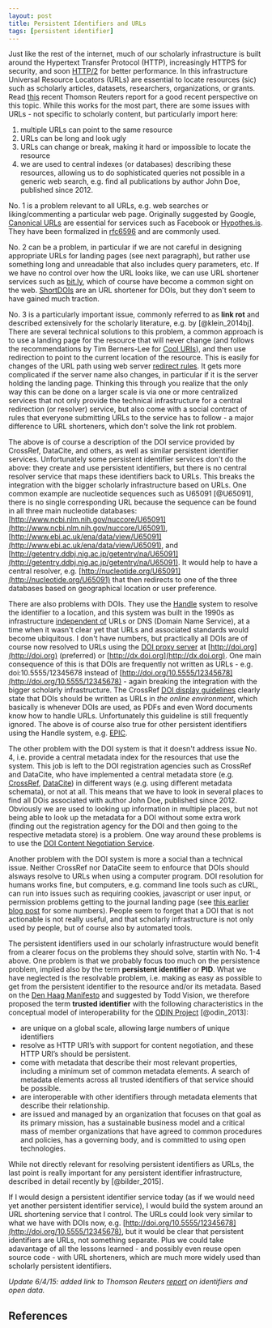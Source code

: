```yaml
---
layout: post
title: Persistent Identifiers and URLs
tags: [persistent identifier]
---
```


Just like the rest of the internet, much of our scholarly infrastructure is built around the Hypertext Transfer Protocol (HTTP), increasingly HTTPS for security, and soon [HTTP/2](https://http2.github.io/) for better performance. In this infrastructure Universal Resource Locators (URLs) are essential to locate resources (sic) such as scholarly articles, datasets, researchers, organizations, or grants. Read [this](http://site.thomsonreuters.com/site/data-identifiers/) recent Thomson Reuters report for a good recent perspective on this topic. While this works for the most part, there are some issues with URLs - not specific to scholarly content, but particularly import here:<!--more-->

1. multiple URLs can point to the same resource
2. URLs can be long and look ugly
3. URLs can change or break, making it hard or impossible to locate the resource
4. we are used to central indexes (or databases) describing these resources, allowing us to do sophisticated queries not possible in a generic web search, e.g. find all publications by author John Doe, published since 2012.

No. 1 is a problem relevant to all URLs, e.g. web searches or liking/commenting a particular web page. Originally suggested by Google, [Canonical URLs](https://support.google.com/webmasters/answer/139066?hl=en) are essential for services such as Facebook or [Hypothes.is](https://hypothes.is/blog/cross-format-annotation/). They have been formalized in [rfc6596](http://tools.ietf.org/html/rfc6596) and are commonly used.

No. 2 can be a problem, in particular if we are not careful in designing appropriate URLs for landing pages (see next paragraph), but rather use something long and unreadable that also includes query parameters, etc. If we have no control over how the URL looks like, we can use URL shortener services such as [bit.ly](https://bitly.com/), which of course have become a common sight on the web. [ShortDOIs](http://shortdoi.org/) are an URL shortener for DOIs, but they don't seem to have gained much traction.

No. 3 is a particularly important issue, commonly referred to as **link rot** and described extensively for the scholarly literature, e.g. by [@klein_2014bj]. There are several technical solutions to this problem, a common approach is to use a landing page for the resource that will never change (and follows the recommendations by Tim Berners-Lee for [Cool URIs]((http://www.w3.org/Provider/Style/URI.html))), and then use redirection to point to the current location of the resource. This is easily for changes of the URL path using web server [redirect rules](http://httpd.apache.org/docs/2.4/rewrite/remapping.html). It gets more complicated if the server name also changes, in particular if it is the server holding the landing page. Thinking this through you realize that the only way this can be done on a larger scale is via one or more centralized services that not only provide the technical infrastructure for a central redirection (or resolver) service, but also come with a social contract of rules that everyone submitting URLs to the service has to follow - a major difference to URL shorteners, which don't solve the link rot problem.

The above is of course a description of the DOI service provided by CrossRef, DataCite, and others, as well as similar persistent identifier services. Unfortunately some persistent identifier services don't do the above: they create and use persistent identifiers, but there is no central resolver service that maps these identifiers back to URLs. This breaks the integration with the bigger scholarly infrastructure based on URLs. One common example are nucleotide sequences such as U65091 [@U65091], there is no single corresponding URL because the sequence can be found in all three main nucleotide databases: [http://www.ncbi.nlm.nih.gov/nuccore/U65091](http://www.ncbi.nlm.nih.gov/nuccore/U65091), [http://www.ebi.ac.uk/ena/data/view/U65091](http://www.ebi.ac.uk/ena/data/view/U65091), and [http://getentry.ddbj.nig.ac.jp/getentry/na/U65091](http://getentry.ddbj.nig.ac.jp/getentry/na/U65091). It would help to have a central resolver, e.g. [http://nucleotide.org/U65091](http://nucleotide.org/U65091) that then redirects to one of the three databases based on geographical location or user preference.

There are also problems with DOIs. They use the [Handle](http://www.handle.net/) system to resolve the identifier to a location, and this system was built in the 1990s as infrastructure [independent of](http://www.handle.net/faq.html) URLs or DNS (Domain Name Service), at a time when it wasn't clear yet that URLs and associated standards would become ubiquitous. I don't have numbers, but practically all DOIs are of course now resolved to URLs using the [DOI proxy server](http://www.doi.org/factsheets/DOIProxy.html) at [http://doi.org](http://doi.org) (preferred) or [http://dx.doi.org](http://dx.doi.org). One main consequence of this is that DOIs are frequently not written as URLs - e.g. doi:10.5555/12345678 instead of [http://doi.org/10.5555/12345678](http://doi.org/10.5555/12345678) - again breaking the integration with the bigger scholarly infrastructure. The CrossRef [DOI display guidelines](http://www.crossref.org/02publishers/doi_display_guidelines.html) clearly state that DOIs should be written as URLs in *the online environment*, which basically is whenever DOIs are used, as PDFs and even Word documents know how to handle URLs. Unfortunately this guideline is still frequently ignored. The above is of course also true for other persistent identifiers using the Handle system, e.g. [EPIC](http://www.pidconsortium.eu/).

The other problem with the DOI system is that it doesn't address issue No. 4, i.e. provide a central metadata index for the resources that use the system. This job is left to the DOI registration agencies such as CrossRef and DataCite, who have implemented a central metadata store (e.g. [CrossRef](http://search.crossref.org/), [DataCite](http://search.datacite.org)) in different ways (e.g. using different metadata schemata), or not at all. This means that we have to look in several places to find all DOis associated with author John Doe, published since 2012. Obviously we are used to looking up information in multiple places, but not being able to look up the metadata for a DOI without some extra work (finding out the registration agency for the DOI and then going to the respective metadata store) is a problem. One way around these problems is to use the [DOI Content Negotiation Service](http://www.crosscite.org/cn/).

Another problem with the DOI system is more a social than a technical issue. Neither CrossRef nor DataCite seem to enfource that DOIs should alsways resolve to URLs when using a computer program. DOI resolution for humans works fine, but computers, e.g. command line tools such as cURL, can run into issues such as requiring cookies, javascript or user input, or permission problems getting to the journal landing page (see [this earlier blog post](http://blog.martinfenner.org/2013/10/13/broken-dois) for some numbers). People seem to forget that a DOI that is not actionable is not really useful, and that scholarly infrastructure is not only used by people, but of course also by automated tools.

The persistent identifiers used in our scholarly infrastructure would benefit from a clearer focus on the problems they should solve, startin with No. 1-4 above. One problem is that we probably focus too much on the persistence problem, implied also by the term **persistent identifier** or **PID**. What we have neglected is the resolvable problem, i.e. making as easy as possible to get from the persistent identifier to the resource and/or its metadata. Based on the [Den Haag Manifesto](http://www.knowledge-exchange.info/Default.aspx?ID=462) and suggested by Todd Vision, we therefore proposed the term **trusted identifier** with the following characteristics in the conceptual model of interoperability for the [ODIN Project](http://odin-project.eu/) [@odin_2013]:

* are unique on a global scale, allowing large numbers of unique identifiers
* resolve as HTTP URI’s with support for content negotiation, and these HTTP
URI’s should be persistent.
* come with metadata that describe their most relevant properties, including a
minimum set of common metadata elements. A search of metadata elements
across all trusted identifiers of that service should be possible.
* are interoperable with other identifiers through metadata elements that describe
their relationship.
* are issued and managed by an organization that focuses on that goal as its
primary mission, has a sustainable business model and a critical mass of member organizations that have agreed to common procedures and policies, has a governing body, and is committed to using open technologies.

While not directly relevant for resolving persistent identifiers as URLs, the last point is really important for any persistent identifier infrastructure, described in detail recently by [@bilder_2015].

If I would design a persistent identifier service today (as if we would need yet another persistent identifier service), I would build the system around an URL shortening service that I control. The URLs could look very similar to what we have with DOIs now, e.g. [http://doi.org/10.5555/12345678](http://doi.org/10.5555/12345678), but it would be clear that persistent identifiers are URLs, not something separate. Plus we could take adavantage of all the lessons learned - and possibly even reuse open source code - with URL shorteners, which are much more widely used than scholarly persistent identifiers.

*Update 6/4/15: added link to Thomson Reuters [report](http://site.thomsonreuters.com/site/data-identifiers/) on identifiers and open data.*

## References
